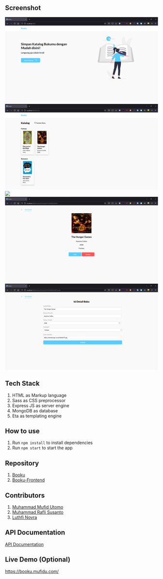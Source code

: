 ## Screenshot

![](screenshots/home.png)
![](screenshots/catalog.png)
![](screenshots/add.png)
![](screenshots/details.png)
![](screenshots/edit.png)

## Tech Stack

1. HTML as Markup language
2. Sass as CSS preprocessor
3. Express JS as server engine
4. MongoDB as database
5. Eta as templating engine

## How to use

1. Run `npm install` to install dependencies
2. Run `npm start` to start the app

## Repository

1. [Booku](https://github.com/mufidu/booku)
2. [Booku-Frontend](https://github.com/raflisusanto/Booku-Frontend)

## Contributors

1. [Muhammad Mufid Utomo](https://github.com/mufidu)
2. [Muhammad Rafli Susanto](https://github.com/raflisusanto)
3. [Luthfi Novra](https://github.com/luthfinovra)

## API Documentation

[API Documentation](https://documenter.getpostman.com/view/20639724/UyrAEwXR)

## Live Demo (Optional)

https://booku.mufidu.com/
